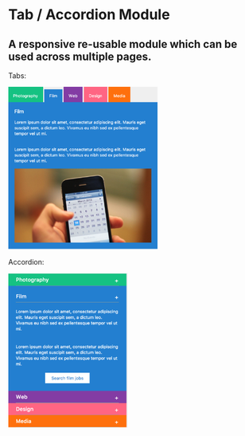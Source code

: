 # Tab / Accordion Module

## A responsive re-usable module which can be used across multiple pages.

Tabs:

<img src="./demo-images/tab.png" width="300px" />

Accordion:

<img src="./demo-images/accordion.png" width="240px" />
